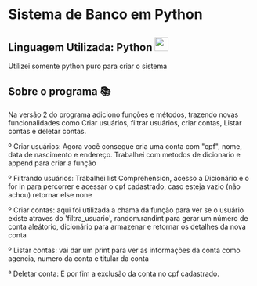 # Sistema de Banco em Python

<h2>
  Linguagem Utilizada: Python
  <img height="28px" width="28px" src="https://cdn.jsdelivr.net/gh/devicons/devicon@latest/icons/python/python-original.svg" />
</h2>
Utilizei somente python puro para criar o sistema

<H2>Sobre o programa 📚</H2> 

Na versão 2 do programa adiciono funções e métodos, trazendo novas funcionalidades como
Criar usuários, filtrar usuários, criar contas, Listar contas e deletar contas.


º Criar usuários:
    Agora você consegue cria uma conta com "cpf", nome, data de nascimento e endereço.
Trabalhei com metodos de dicionario e append para criar a função

º Filtrando usuários:
    Trabalhei list Comprehension, acesso a Dicionário e o for in para percorrer e acessar o
cpf cadastrado, caso esteja vazio (não achou) retornar else none

º Criar contas:
    aqui foi utilizada a chama da função para ver se o usuário existe atraves do 'filtra_usuario',
random.randint para gerar um número de conta aleátorio, dicionário para armazenar e retornar os detalhes da nova conta

º Listar contas:
    vai dar um print para ver as informações da conta como agencia, numero da conta e titular da conta

ª Deletar conta:
    E por fim a exclusão da conta no cpf cadastrado.

    


